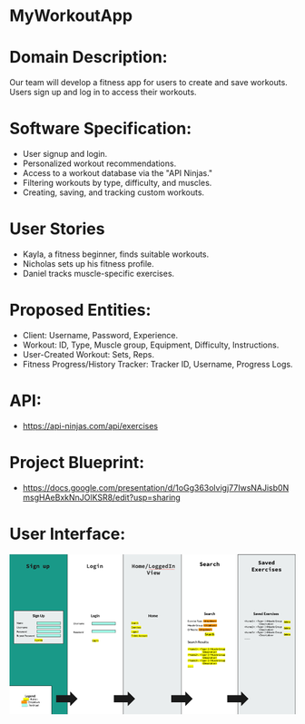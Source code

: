 # MyWorkoutApp
# Domain Description:
Our team will develop a fitness app for users to create and  save workouts. Users sign up and log in to access their workouts.

# Software Specification:
- User signup and login.
- Personalized workout recommendations.
- Access to a workout database via the "API Ninjas."
- Filtering workouts by type, difficulty, and muscles.
- Creating, saving, and tracking custom workouts.

# User Stories
- Kayla, a fitness beginner, finds suitable workouts.
- Nicholas sets up his fitness profile.
- Daniel tracks muscle-specific exercises.

# Proposed Entities:
- Client: Username, Password, Experience.
- Workout: ID, Type, Muscle group, Equipment, Difficulty, Instructions.
- User-Created Workout: Sets, Reps.
- Fitness Progress/History Tracker: Tracker ID, Username, Progress Logs.

# API:
- https://api-ninjas.com/api/exercises

# Project Blueprint:
- https://docs.google.com/presentation/d/1oGg363olvigj77IwsNAJisb0NmsgHAeBxkNnJOlKSR8/edit?usp=sharing

# User Interface:
![img.png](img.png)